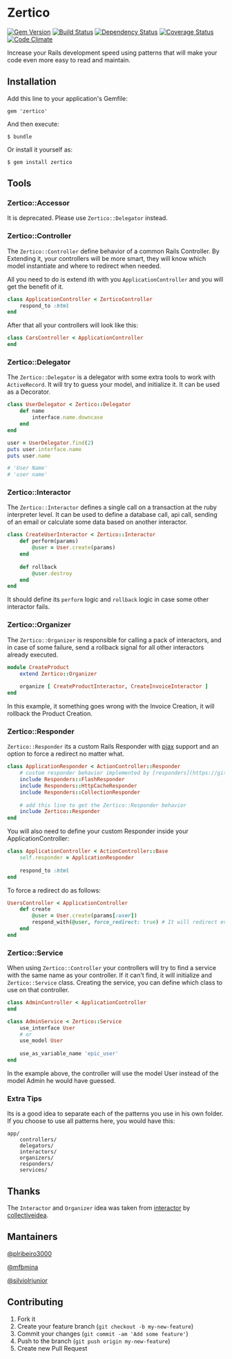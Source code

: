 # Zertico

[![Gem Version](https://badge.fury.io/rb/zertico.svg)](http://badge.fury.io/rb/zertico) [![Build Status](https://travis-ci.org/zertico/zertico.svg?branch=master)](https://travis-ci.org/zertico/zertico) [![Dependency Status](https://gemnasium.com/zertico/zertico.svg)](https://gemnasium.com/zertico/zertico) [![Coverage Status](https://img.shields.io/coveralls/zertico/zertico.svg?branch=master)](https://coveralls.io/r/zertico/zertico?branch=master) [![Code Climate](https://codeclimate.com/github/zertico/zertico.png)](https://codeclimate.com/github/zertico/zertico)

Increase your Rails development speed using patterns that will make your code even more easy to read and maintain.

## Installation

Add this line to your application's Gemfile:

    gem 'zertico'

And then execute:

    $ bundle

Or install it yourself as:

    $ gem install zertico
    
## Tools

### Zertico::Accessor

It is deprecated. Please use `Zertico::Delegator` instead.
    
### Zertico::Controller
    
The `Zertico::Controller` define behavior of a common Rails Controller. By Extending it, your controllers will be more smart,
    they will know which model instantiate and where to redirect when needed.
     
All you need to do is extend ith with you `ApplicationController` and you will get the benefit of it.     
      
```ruby
class ApplicationController < ZerticoController
    respond_to :html
end
```  
    
After that all your controllers will look like this:
    
```ruby
class CarsController < ApplicationController
end
```    

### Zertico::Delegator

The `Zertico::Delegator` is a delegator with some extra tools to work with `ActiveRecord`. It will try to guess your model,
    and initialize it. It can be used as a Decorator.
    
```ruby
class UserDelegator < Zertico::Delegator
    def name
        interface.name.downcase
    end
end

user = UserDelegator.find(2)
puts user.interface.name
puts user.name

# 'User Name'
# 'user name'
```

### Zertico::Interactor

The `Zertico::Interactor` defines a single call on a transaction at the ruby interpreter level. It can be used to define a
    database call, api call, sending of an email or calculate some data based on another interactor.
    
```ruby
class CreateUserInteractor < Zertico::Interactor
    def perform(params)
        @user = User.create(params)
    end
    
    def rollback
        @user.destroy
    end
end
```
        
It should define its `perform` logic and `rollback` logic in case some other interactor fails.

### Zertico::Organizer

The `Zertico::Organizer` is responsible for calling a pack of interactors, and in case of some failure, send a
    rollback signal for all other interactors already executed.
    
```ruby
module CreateProduct
    extend Zertico::Organizer
    
    organize [ CreateProductInteractor, CreateInvoiceInteractor ]
end
```

In this example, it something goes wrong with the Invoice Creation, it will rollback the Product Creation.

### Zertico::Responder

`Zertico::Responder` its a custom Rails Responder with [pjax](https://github.com/defunkt/jquery-pjax) support and an 
    option to force a redirect no matter what.
    
```ruby
class ApplicationResponder < ActionController::Responder
    # custom responder behavior implemented by [responders](https://github.com/plataformatec/responders)
    include Responders::FlashResponder
    include Responders::HttpCacheResponder
    include Responders::CollectionResponder
    
    # add this line to get the Zertico::Responder behavior
    include Zertico::Responder
end
```

You will also need to define your custom Responder inside your ApplicationController:

```ruby
class ApplicationController < ActionController::Base
    self.responder = ApplicationResponder
    
    respond_to :html
end
```

To force a redirect do as follows:

```ruby
UsersController < ApplicationController
    def create
        @user = User.create(params[:user])
        respond_with(@user, force_redirect: true) # It will redirect even on failure
    end
end
```

### Zertico::Service

When using `Zertico::Controller` your controllers will try to find a service with the same name as your controller. 
    If it can't find, it will initialize and `Zertico::Service` class. Creating the service, you can define which class to use on that controller.
    
```ruby
class AdminController < ApplicationController
end

class AdminService < Zertico::Service
    use_interface User
    # or
    use_model User
    
    use_as_variable_name 'epic_user'
end
```

In the example above, the controller will use the model User instead of the model Admin he would have guessed.

### Extra Tips

Its is a good idea to separate each of the patterns you use in his own folder. If you choose to use all patterns here,
    you would have this:
    
    app/
        controllers/
        delegators/
        interactors/
        organizers/
        responders/
        services/
        
## Thanks
        
The `Interactor` and `Organizer` idea was taken from [interactor](https://github.com/collectiveidea/interactor) by
        [collectiveidea](https://github.com/collectiveidea). 

## Mantainers

[@plribeiro3000](https://github.com/plribeiro3000)

[@mfbmina](https://github.com/mfbmina)

[@silviolrjunior](https://github.com/silviolrjunior)

## Contributing

1. Fork it
2. Create your feature branch (`git checkout -b my-new-feature`)
3. Commit your changes (`git commit -am 'Add some feature'`)
4. Push to the branch (`git push origin my-new-feature`)
5. Create new Pull Request